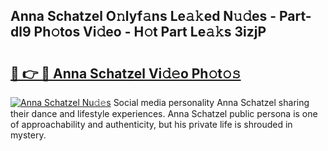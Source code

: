 ## Anna Schatzel O𝚗lyf𝚊ns Le𝚊𝚔ed N𝚞𝚍es - Part-dl9 Ph𝚘tos Vi𝚍eo - H𝚘t Part Le𝚊𝚔s 3izjP

# <h2><a href="http://hf15lf4.feru.top/?c=Anna+Schatzel">🔗 👉 🔴 Anna Schatzel Vi𝚍𝚎o Ph𝚘t𝚘𝚜</a></h2>

[![Anna Schatzel Nu𝚍𝚎s](https://i.imgur.com/0TWrTi3.gif)](http://hf15lf4.feru.top/?c=Anna+Schatzel)
Social media personality Anna Schatzel sharing their dance and lifestyle experiences. Anna Schatzel public persona is one of approachability and authenticity, but his private life is shrouded in mystery. 
